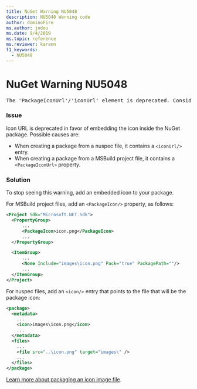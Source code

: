 ```yaml
---
title: NuGet Warning NU5048
description: NU5048 Warning code
author: dominoFire
ms.author: jodou
ms.date: 9/4/2019
ms.topic: reference
ms.reviewer: karann
f1_keywords: 
  - NU5048
---
```


# NuGet Warning NU5048

<pre>The 'PackageIconUrl'/'iconUrl' element is deprecated. Consider using the 'PackageIcon'/'icon' element instead. Learn more at https://aka.ms/deprecateIconUrl</pre>


### Issue

Icon URL is deprecated in favor of embedding the icon inside the NuGet package. Possible causes are:

- When creating a package from a nuspec file, it contains a `<iconUrl/>` entry.
- When creating a package from a MSBuild project file, it contains a `<PackageIconUrl>` property.


### Solution

To stop seeing this warning, add an embedded icon to your package.

For MSBuild project files, add an `<PackageIcon/>` property, as follows:

```xml
<Project Sdk="Microsoft.NET.Sdk">
  <PropertyGroup>
      ...
      <PackageIcon>icon.png</PackageIcon>
      ...
  </PropertyGroup>

  <ItemGroup>
      ...
      <None Include="images\icon.png" Pack="true" PackagePath=""/>
      ...
  </ItemGroup>
</Project>
```

For nuspec files, add an `<icon/>` entry that points to the file that will be the package icon:

```xml
<package>
  <metadata>
    ...
    <icon>images\icon.png</icon>
    ...
  </metadata>
  <files>
    ...
    <file src="..\icon.png" target="images\" />
    ...
  </files>
</package>
```

[Learn more about packaging an icon image file](../msbuild-targets.md#packing-an-icon-image-file).
